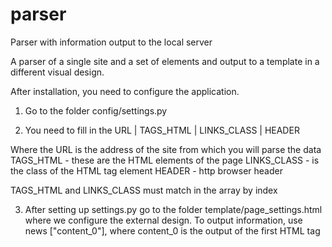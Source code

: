 # parser
Parser with information output to the local server

A parser of a single site and a set of elements and output to a template in a different visual design.


After installation, you need to configure the application.

1. Go to the folder config/settings.py

2. You need to fill in the URL | TAGS_HTML | LINKS_CLASS | HEADER

Where the URL is the address of the site from which you will parse the data
TAGS_HTML - these are the HTML elements of the page
LINKS_CLASS - is the class of the HTML tag element
HEADER - http browser header

TAGS_HTML and LINKS_CLASS must match in the array by index

3. After setting up settings.py go to the folder template/page_settings.html where we configure the external design.
   To output information, use news ["content_0"], where content_0 is the output of the first HTML tag
